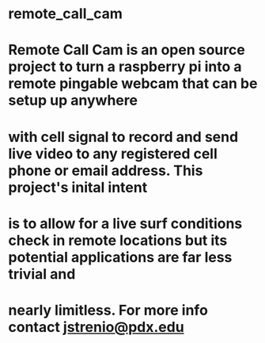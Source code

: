 # remote_call_cam
# Remote Call Cam is an open source project to turn a raspberry pi into a remote pingable webcam that can be setup up anywhere
# with cell signal to record and send live video to any registered cell phone or email address. This project's inital intent
# is to allow for a live surf conditions check in remote locations but its potential applications are far less trivial and 
# nearly limitless. For more info contact jstrenio@pdx.edu
